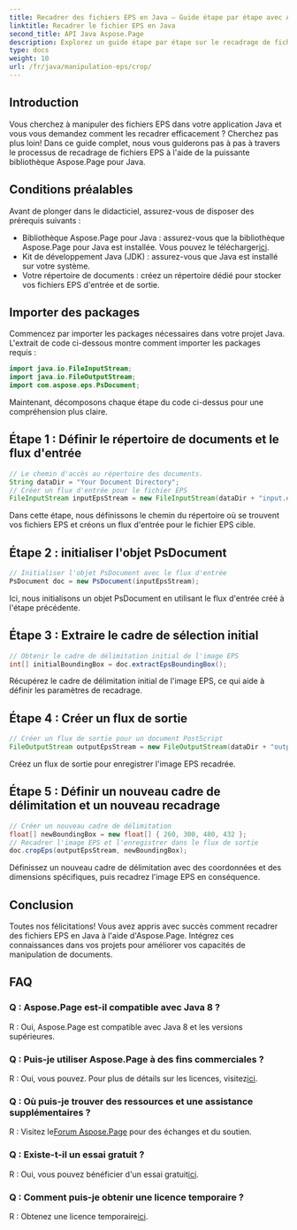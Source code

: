 ```yaml
---
title: Recadrer des fichiers EPS en Java – Guide étape par étape avec Aspose.Page
linktitle: Recadrer le fichier EPS en Java
second_title: API Java Aspose.Page
description: Explorez un guide étape par étape sur le recadrage de fichiers EPS en Java à l'aide d'Aspose.Page. Améliorez vos compétences en manipulation de documents sans effort.
type: docs
weight: 10
url: /fr/java/manipulation-eps/crop/
---
```

## Introduction
Vous cherchez à manipuler des fichiers EPS dans votre application Java et vous vous demandez comment les recadrer efficacement ? Cherchez pas plus loin! Dans ce guide complet, nous vous guiderons pas à pas à travers le processus de recadrage de fichiers EPS à l'aide de la puissante bibliothèque Aspose.Page pour Java.
## Conditions préalables
Avant de plonger dans le didacticiel, assurez-vous de disposer des prérequis suivants :
-  Bibliothèque Aspose.Page pour Java : assurez-vous que la bibliothèque Aspose.Page pour Java est installée. Vous pouvez le télécharger[ici](https://releases.aspose.com/page/java/).
- Kit de développement Java (JDK) : assurez-vous que Java est installé sur votre système.
- Votre répertoire de documents : créez un répertoire dédié pour stocker vos fichiers EPS d'entrée et de sortie.
## Importer des packages
Commencez par importer les packages nécessaires dans votre projet Java. L'extrait de code ci-dessous montre comment importer les packages requis :
```java
import java.io.FileInputStream;
import java.io.FileOutputStream;
import com.aspose.eps.PsDocument;
```
Maintenant, décomposons chaque étape du code ci-dessus pour une compréhension plus claire.
## Étape 1 : Définir le répertoire de documents et le flux d'entrée
```java
// Le chemin d'accès au répertoire des documents.
String dataDir = "Your Document Directory";
// Créer un flux d'entrée pour le fichier EPS
FileInputStream inputEpsStream = new FileInputStream(dataDir + "input.eps");
```
Dans cette étape, nous définissons le chemin du répertoire où se trouvent vos fichiers EPS et créons un flux d'entrée pour le fichier EPS cible.
## Étape 2 : initialiser l'objet PsDocument
```java
// Initialiser l'objet PsDocument avec le flux d'entrée
PsDocument doc = new PsDocument(inputEpsStream);
```
Ici, nous initialisons un objet PsDocument en utilisant le flux d'entrée créé à l'étape précédente.
## Étape 3 : Extraire le cadre de sélection initial
```java
// Obtenir le cadre de délimitation initial de l'image EPS
int[] initialBoundingBox = doc.extractEpsBoundingBox();
```
Récupérez le cadre de délimitation initial de l'image EPS, ce qui aide à définir les paramètres de recadrage.
## Étape 4 : Créer un flux de sortie
```java
// Créer un flux de sortie pour un document PostScript
FileOutputStream outputEpsStream = new FileOutputStream(dataDir + "output_crop.eps");
```
Créez un flux de sortie pour enregistrer l'image EPS recadrée.
## Étape 5 : Définir un nouveau cadre de délimitation et un nouveau recadrage
```java
// Créer un nouveau cadre de délimitation
float[] newBoundingBox = new float[] { 260, 300, 480, 432 };
// Recadrer l'image EPS et l'enregistrer dans le flux de sortie
doc.cropEps(outputEpsStream, newBoundingBox);
```
Définissez un nouveau cadre de délimitation avec des coordonnées et des dimensions spécifiques, puis recadrez l'image EPS en conséquence.
## Conclusion
Toutes nos félicitations! Vous avez appris avec succès comment recadrer des fichiers EPS en Java à l'aide d'Aspose.Page. Intégrez ces connaissances dans vos projets pour améliorer vos capacités de manipulation de documents.
## FAQ
### Q : Aspose.Page est-il compatible avec Java 8 ?
R : Oui, Aspose.Page est compatible avec Java 8 et les versions supérieures.
### Q : Puis-je utiliser Aspose.Page à des fins commerciales ?
 R : Oui, vous pouvez. Pour plus de détails sur les licences, visitez[ici](https://purchase.aspose.com/buy).
### Q : Où puis-je trouver des ressources et une assistance supplémentaires ?
 R : Visitez le[Forum Aspose.Page](https://forum.aspose.com/c/page/39) pour des échanges et du soutien.
### Q : Existe-t-il un essai gratuit ?
 R : Oui, vous pouvez bénéficier d'un essai gratuit[ici](https://releases.aspose.com/).
### Q : Comment puis-je obtenir une licence temporaire ?
 R : Obtenez une licence temporaire[ici](https://purchase.aspose.com/temporary-license/).